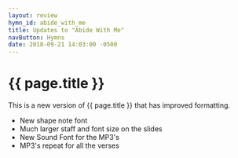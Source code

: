 ```yaml
---
layout: review
hymn_id: abide_with_me
title: Updates to "Abide With Me"
navButton: Hymns
date: 2018-09-21 14:03:00 -0500
---
```

# {{ page.title }}
This is a new version of {{ page.title }} that has improved formatting.

- New shape note font
- Much larger staff and font size on the slides
- New Sound Font for the MP3's
- MP3's repeat for all the verses
